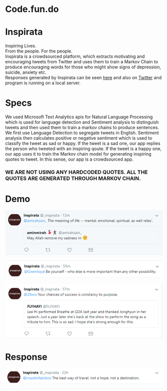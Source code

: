 # Code.fun.do

# Inspirata
Inspiring Lives.  
From the people. For the people.  
Inspirata is a crowdsourced platform, which extracts motivating and encouraging tweets from Twitter and uses them to train a Markov Chain to produce encouraging words for those who might show signs of depression, suicide, anxiety etc.  
Responses generated by Inspirata can be seen [here](http://www.cse.iitd.ac.in/~cs5160625/cfd.html) and also on [Twitter](https://twitter.com/_inspirata/with_replies) and program is running on a local server.

# Specs
We used Microsoft Text Analytics apis for Natural Language Processing which is used for language detection and Sentiment analysis to distinguish tweets and then used them to train a markov chains to produce sentences. We first use Language Detection to segregate tweets in English. Sentiment analysis then calculates positive or negative sentiment which is used to classify the tweet as sad or happy. If the tweet is a sad one, our app replies the person who tweeted with an inspiring qoute. If the tweet is a happy one, our app uses it to train the Markov chain model for generating inspiring quotes to tweet. In this sense, our app is a crowdsourced app. 

### WE ARE NOT USING ANY HARDCODED QUOTES. ALL THE QUOTES ARE GENERATED THROUGH MARKOV CHAIN.

# Demo

 
![alt text](https://raw.githubusercontent.com/4rshdeep/Code.fun.do/master/1.PNG?token=AWWO-J0yOcngg55LKjCqveJAMqLHGungks5aX4kHwA%3D%3D "1")


![alt text](https://raw.githubusercontent.com/4rshdeep/Code.fun.do/master/3.PNG?token=AWWO-BThw6BaedKuUHDZpEVX050tQgbBks5aX4mXwA%3D%3D "3")

![alt text](https://raw.githubusercontent.com/4rshdeep/Code.fun.do/master/4.PNG?token=AWWO-AJpcXNauHzR_L_zOf8QU6UwukXVks5aX4m0wA%3D%3D "4")

# Response
![alt text](https://raw.githubusercontent.com/4rshdeep/Code.fun.do/master/response/7.PNG?token=AWWO-Phgi0nVCgvXJYruiXTTU3o4axjIks5aX4oLwA%3D%3D "1")
